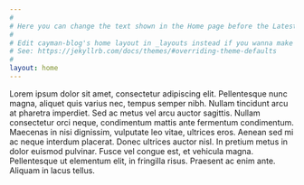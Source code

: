 ```yaml
---
#
# Here you can change the text shown in the Home page before the Latest Posts section.
#
# Edit cayman-blog's home layout in _layouts instead if you wanna make some changes
# See: https://jekyllrb.com/docs/themes/#overriding-theme-defaults
#
layout: home
---
```


Lorem ipsum dolor sit amet, consectetur adipiscing elit. Pellentesque nunc magna, aliquet quis varius nec, tempus semper nibh. Nullam tincidunt arcu at pharetra imperdiet. Sed ac metus vel arcu auctor sagittis. Nullam consectetur orci neque, condimentum mattis ante fermentum condimentum. Maecenas in nisi dignissim, vulputate leo vitae, ultrices eros. Aenean sed mi ac neque interdum placerat. Donec ultrices auctor nisl. In pretium metus in dolor euismod pulvinar. Fusce vel congue est, et vehicula magna. Pellentesque ut elementum elit, in fringilla risus. Praesent ac enim ante. Aliquam in lacus tellus.


